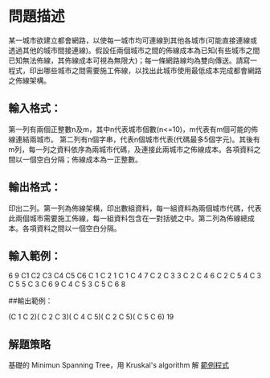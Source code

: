 
# 問題描述

某一城市欲建立都會網路，以使每一城市均可連線到其他各城市(可能直接連線或透過其他的城市間接連線)。假設任兩個城市之間的佈線成本為已知(有些城市之間已知無法佈線，其佈線成本可視為無限大)；每一條網路線均為雙向傳送。請寫一程式，印出哪些城市之間需要施工佈線，以找出此城市使用最低成本完成都會網路之佈線架構。

## 輸入格式：

第一列有兩個正整數n及m，其中n代表城市個數(n<=10)，m代表有m個可能的佈線連結兩城市。
第二列有n個字串，代表n個城市代表(代碼最多5個字元)。其後有m列，每一列之資料依序為兩城市代碼，及連接此兩城市之佈線成本。各項資料之間以一個空白分隔；佈線成本為一正整數。

## 輸出格式：

印出二列。第一列為佈線架構，印出數組資料，每一組資料為兩個城市代碼，代表此兩個城市需要施工佈線，每一組資料包含在一對括號之中。第二列為佈線總成本。各項資料之間以一個空白分隔。

## 輸入範例：

6 9
C1 C2 C3 C4 C5 C6
C 1 C 2 1
C 1 C 4 7
C 2 C 3 3
C 2 C 4 6
C 2 C 5 4
C 3 C 5 5
C 3 C 6 9
C 4 C 5 3
C 5 C 6 8

##輸出範例：

(C 1 C 2)( C 2 C 3)( C 4 C 5)( C 2 C 5)( C 5 C 6)
19

## 解題策略

基礎的 Minimun Spanning Tree，用 Kruskal's algorithm 解 [範例程式](main.cpp)

